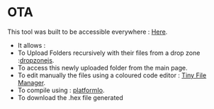 # OTA
This tool was built to be accessible everywhere : [Here](http://nathanhue.com/ota).

- It allows : 
- To Upload Folders recursively with their files from a drop zone :[dropzonejs](http://www.dropzonejs.com/).
- To access this newly uploaded folder from the main page.
- To edit manually the files using a coloured code editor : [Tiny File Manager](https://github.com/prasathmani/tinyfilemanager
).
- To compile using : [platformIo](https://platformio.org/).
- To download the .hex file generated
